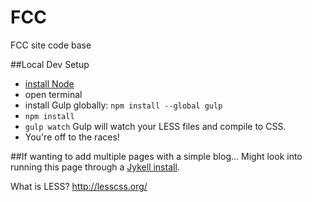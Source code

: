 # FCC
FCC site code base

##Local Dev Setup
- [install Node](https://nodejs.org/en/download/)
- open terminal
- install Gulp globally: `npm install --global gulp`
- `npm install`
- `gulp watch` Gulp will watch your LESS files and compile to CSS.
- You're off to the races!

##If wanting to add multiple pages with a simple blog...
Might look into running this page through a [Jykell install](https://help.github.com/articles/using-jekyll-as-a-static-site-generator-with-github-pages/).


What is LESS?
http://lesscss.org/
